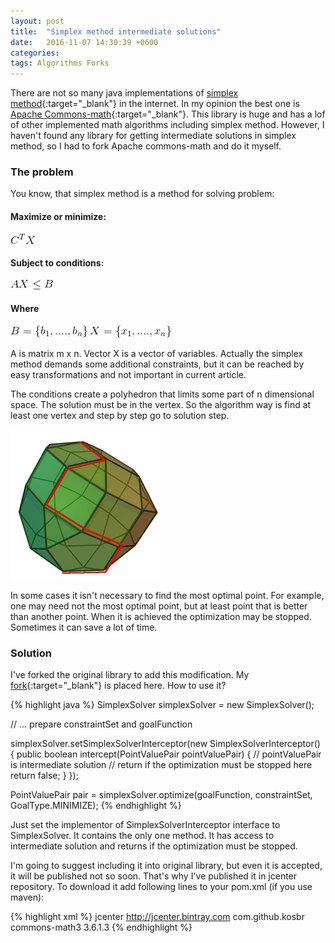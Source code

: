 ```yaml
---
layout: post
title:  "Simplex method intermediate solutions"
date:   2016-11-07 14:30:39 +0600
categories:
tags: Algorithms Forks
---
```


There are not so many java implementations of [simplex method][simplex]{:target="_blank"} in the internet. In my 
opinion the best one is [Apache Commons-math][commons-math]{:target="_blank"}. This library is huge and has a lof of 
other implemented math algorithms including simplex method. However, I haven't found any library for getting intermediate
solutions in simplex method, so I had to fork Apache commons-math and do it myself.

### The problem

You know, that simplex method is a method for solving problem:

#### Maximize or minimize: 

![goal](/images/articles/simplex/goal.gif)

#### Subject to conditions: 

![conditions](/images/articles/simplex/conditions.gif)

#### Where 

![b](/images/articles/simplex/b.gif)
![x](/images/articles/simplex/x.gif)

A is matrix m x n. Vector X is a vector of variables. Actually the simplex method demands some additional 
constraints, but it can be reached by easy transformations and not important in current article.

The conditions create a polyhedron that limits some part of n dimensional space. The solution must be in the 
vertex. So the algorithm way is find at least one vertex and step by step go to solution step.

![Polyhedron](/images/articles/simplex/simplex.png)

In some cases it isn't necessary to find the most optimal point. For example, one may need not the most optimal point,
but at least point that is better than another point. When it is achieved the optimization may be stopped. Sometimes it 
can save a lot of time. 

### Solution
 
I've forked the original library to add this modification. My [fork][commons-math-my]{:target="_blank"} is placed here.
How to use it?

{% highlight java %}
SimplexSolver simplexSolver = new SimplexSolver();

// ... prepare constraintSet and goalFunction

simplexSolver.setSimplexSolverInterceptor(new SimplexSolverInterceptor() {
            public boolean intercept(PointValuePair pointValuePair) {
                // pointValuePair is intermediate solution
                // return if the optimization must be stopped here
                return false;
            }
        });

PointValuePair pair = simplexSolver.optimize(goalFunction, constraintSet, GoalType.MINIMIZE);
{% endhighlight %}

Just set the implementor of SimplexSolverInterceptor interface to SimplexSolver. It contains the only one method.
It has access to intermediate solution and returns if the optimization must be stopped. 

I'm going to suggest including it into original library, but even it is accepted, it will be published not so soon. 
That's why I've published it in jcenter repository. To download it add following lines to your pom.xml (if you use maven):

{% highlight xml %}
    <repositories>
        <repository>
            <id>jcenter</id>
            <url>http://jcenter.bintray.com </url>
        </repository>
    </repositories>
    <dependencies>
        <dependency>
            <groupId>com.github.kosbr</groupId>
             <artifactId>commons-math3</artifactId>
             <version>3.6.1.3</version>
        </dependency>
    </dependencies>
{% endhighlight %}

[simplex]: https://en.wikipedia.org/wiki/Simplex_algorithm
[commons-math]: https://github.com/apache/commons-math
[commons-math-my]: https://github.com/kosbr/commons-math